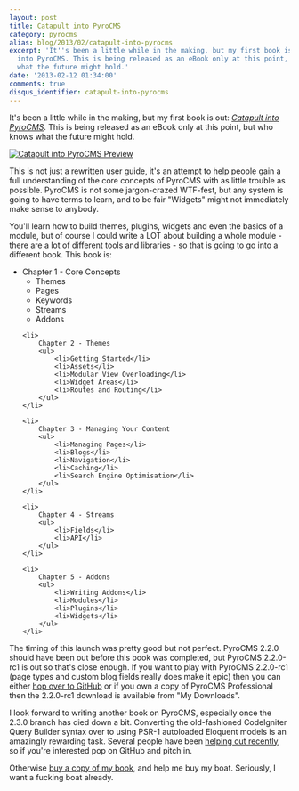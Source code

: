 ```yaml
---
layout: post
title: Catapult into PyroCMS
category: pyrocms
alias: blog/2013/02/catapult-into-pyrocms
excerpt: 'It''s been a little while in the making, but my first book is out: Catapult
  into PyroCMS. This is being released as an eBook only at this point, but who knows
  what the future might hold.'
date: '2013-02-12 01:34:00'
comments: true
disqus_identifier: catapult-into-pyrocms
---
```


It's been a little while in the making, but my first book is out: _[Catapult into PyroCMS](https://efendibooks.com/books/catapult-into-pyrocms)_. This is being released as an eBook only at this point, but who knows what the future might hold.

<a href="https://efendibooks.com/books/catapult-into-pyrocms" style="border:0"><img src="https://efendibooks.com/images/page_expose/catapult-into-pyrocms.png" alt="Catapult into PyroCMS Preview" style="border:0" /></a>

This is not just a rewritten user guide, it's an attempt to help people gain a full understanding of the core concepts of PyroCMS with as little trouble as possible. PyroCMS is not some jargon-crazed WTF-fest, but any system is going to have terms to learn, and to be fair "Widgets" might not immediately make sense to anybody.

You'll learn how to build themes, plugins, widgets and even the basics of a module, but of course I could write a LOT about building a whole module - there are a lot of different tools and libraries - so that is going to go into a different book. This book is:

<ul>
    <li>
        Chapter 1 - Core Concepts
        <ul>
            <li>Themes</li>
            <li>Pages</li>
            <li>Keywords</li>
            <li>Streams</li>
            <li>Addons</li>
        </ul>
    </li>

    <li>
        Chapter 2 - Themes
        <ul>
            <li>Getting Started</li>
            <li>Assets</li>
            <li>Modular View Overloading</li>
            <li>Widget Areas</li>
            <li>Routes and Routing</li>
        </ul>
    </li>

    <li>
        Chapter 3 - Managing Your Content
        <ul>
            <li>Managing Pages</li>
            <li>Blogs</li>
            <li>Navigation</li>
            <li>Caching</li>
            <li>Search Engine Optimisation</li>
        </ul>
    </li>

    <li>
        Chapter 4 - Streams
        <ul>
            <li>Fields</li>
            <li>API</li>
        </ul>
    </li>

    <li>
        Chapter 5 - Addons
        <ul>
            <li>Writing Addons</li>
            <li>Modules</li>
            <li>Plugins</li>
            <li>Widgets</li>
        </ul>
    </li>
</ul>

The timing of this launch was pretty good but not perfect. PyroCMS 2.2.0 should have been out before this book was completed, but PyroCMS 2.2.0-rc1 is out so that's close enough. If you want to play with PyroCMS 2.2.0-rc1 (page types and custom blog fields really does make it epic) then you can either [hop over to GitHub](https://github.com/pyrocms/pyrocms/tags) or if you own a copy of PyroCMS Professional then the 2.2.0-rc1 download is available from "My Downloads".

I look forward to writing another book on PyroCMS, especially once the 2.3.0 branch has died down a bit. Converting the old-fashioned CodeIgniter Query Builder syntax over to using PSR-1 autoloaded Eloquent models is an amazingly rewarding task. Several people have been [helping out recently](https://www.pyrocms.com/blog/2013/02/surrounded-by-super-heros), so if you're interested pop on GitHub and pitch in.

Otherwise [buy a copy of my book](https://efendibooks.com/books/catapult-into-pyrocms), and help me buy my boat. Seriously, I want a fucking boat already.